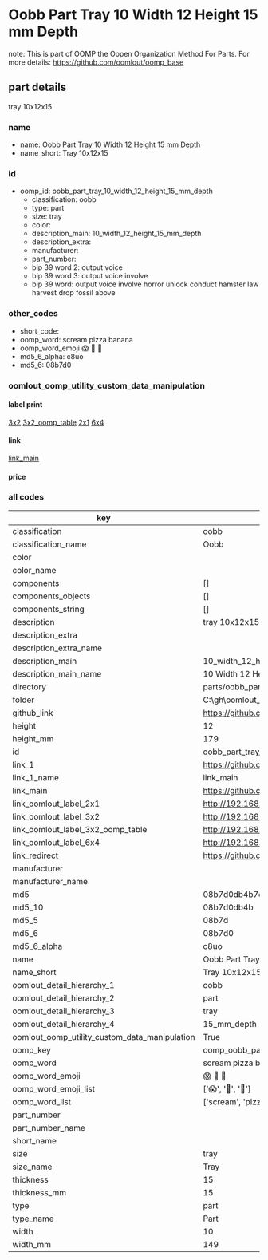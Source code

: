 # Oobb Part Tray 10 Width 12 Height 15 mm Depth  

note: This is part of OOMP the Oopen Organization Method For Parts. For more details: https://github.com/oomlout/oomp_base

##  part details
  



tray 10x12x15



### name
* name: Oobb Part Tray 10 Width 12 Height 15 mm Depth
* name_short: Tray 10x12x15 
### id
* oomp_id: oobb_part_tray_10_width_12_height_15_mm_depth
  * classification: oobb
  * type: part
  * size: tray
  * color: 
  * description_main: 10_width_12_height_15_mm_depth
  * description_extra: 
  * manufacturer: 
  * part_number: 
  * bip 39 word 2: output voice
  * bip 39 word 3: output voice involve
  * bip 39 word: output voice involve horror unlock conduct hamster law harvest drop fossil above

### other_codes
* short_code: 
* oomp_word: scream pizza banana
* oomp_word_emoji :scream: :pizza: :banana:
* md5_6_alpha: c8uo
* md5_6: 08b7d0






### oomlout_oomp_utility_custom_data_manipulation
#### label print
[3x2](http://192.168.1.245:1112/?label=oomp%20c8uo)
[3x2_oomp_table](http://192.168.1.108:1112/?label=oomp%20c8uo)
[2x1](http://192.168.1.242:1112/?label=oomp%20c8uo)
[6x4](http://192.168.1.55:1112/?label=oomp%20c8uo)    

#### link

[link_main](https://github.com/oomlout/oomlout_oobb_version_4_generated_parts/tree/main/navigation_oomp/oobb/part/tray/10_width_12_height_15_mm_depth/part)                              

#### price







### all codes 
| key | value |  
| --- | --- |  
| classification | oobb |  
| classification_name | Oobb |  
| color |  |  
| color_name |  |  
| components | [] |  
| components_objects | [] |  
| components_string | [] |  
| description | tray 10x12x15 |  
| description_extra |  |  
| description_extra_name |  |  
| description_main | 10_width_12_height_15_mm_depth |  
| description_main_name | 10 Width 12 Height 15 mm Depth |  
| directory | parts/oobb_part_tray_10_width_12_height_15_mm_depth |  
| folder | C:\gh\oomlout_oobb_version_4_generated_parts\parts\oobb_part_tray_10_width_12_height_15_mm_depth |  
| github_link | https://github.com/oomlout/oomlout_oomp_part_src/tree/main/parts/oobb_part_tray_10_width_12_height_15_mm_depth |  
| height | 12 |  
| height_mm | 179 |  
| id | oobb_part_tray_10_width_12_height_15_mm_depth |  
| link_1 | https://github.com/oomlout/oomlout_oobb_version_4_generated_parts/tree/main/navigation_oomp/oobb/part/tray/10_width_12_height_15_mm_depth/part |  
| link_1_name | link_main |  
| link_main | https://github.com/oomlout/oomlout_oobb_version_4_generated_parts/tree/main/navigation_oomp/oobb/part/tray/10_width_12_height_15_mm_depth/part |  
| link_oomlout_label_2x1 | http://192.168.1.242:1112/?label=oomp%20c8uo |  
| link_oomlout_label_3x2 | http://192.168.1.245:1112/?label=oomp%20c8uo |  
| link_oomlout_label_3x2_oomp_table | http://192.168.1.108:1112/?label=oomp%20c8uo |  
| link_oomlout_label_6x4 | http://192.168.1.55:1112/?label=oomp%20c8uo |  
| link_redirect | https://github.com/oomlout/oomlout_oobb_version_4_generated_parts/tree/main/parts/oobb_tray_10_12_15 |  
| manufacturer |  |  
| manufacturer_name |  |  
| md5 | 08b7d0db4b7ded14bb7706daec7d5ceb |  
| md5_10 | 08b7d0db4b |  
| md5_5 | 08b7d |  
| md5_6 | 08b7d0 |  
| md5_6_alpha | c8uo |  
| name | Oobb Part Tray 10 Width 12 Height 15 mm Depth |  
| name_short | Tray 10x12x15  |  
| oomlout_detail_hierarchy_1 | oobb |  
| oomlout_detail_hierarchy_2 | part |  
| oomlout_detail_hierarchy_3 | tray |  
| oomlout_detail_hierarchy_4 | 15_mm_depth |  
| oomlout_oomp_utility_custom_data_manipulation | True |  
| oomp_key | oomp_oobb_part_tray_10_width_12_height_15_mm_depth |  
| oomp_word | scream pizza banana |  
| oomp_word_emoji | :scream: :pizza: :banana: |  
| oomp_word_emoji_list | [':scream:', ':pizza:', ':banana:'] |  
| oomp_word_list | ['scream', 'pizza', 'banana'] |  
| part_number |  |  
| part_number_name |  |  
| short_name |  |  
| size | tray |  
| size_name | Tray |  
| thickness | 15 |  
| thickness_mm | 15 |  
| type | part |  
| type_name | Part |  
| width | 10 |  
| width_mm | 149 |  
